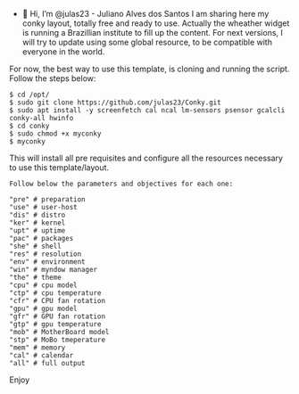 - 👋 Hi, I’m @julas23 - Juliano Alves dos Santos
I am sharing here my conky layout, totally free and ready to use.
Actually the wheather widget is running a Brazillian institute to fill up the content.
For next versions, I will try to update using some global resource, to be compatible with everyone in the world.


For now, the best way to use this template, is cloning and running the script. Follow the steps below:

```shell
$ cd /opt/
$ sudo git clone https://github.com/julas23/Conky.git
$ sudo apt install -y screenfetch cal ncal lm-sensors psensor gcalcli conky-all hwinfo
$ cd conky
$ sudo chmod +x myconky
$ myconky
```

This will install all pre requisites and configure all the resources necessary to use this template/layout.

```
Follow below the parameters and objectives for each one:

"pre" # preparation
"use" # user-host
"dis" # distro
"ker" # kernel
"upt" # uptime
"pac" # packages
"she" # shell
"res" # resolution
"env" # environment
"win" # myndow manager
"the" # theme
"cpu" # cpu model
"ctp" # cpu temperature
"cfr" # CPU fan rotation
"gpu" # gpu model
"gfr" # GPU fan rotation
"gtp" # gpu temperature
"mob" # MotherBoard model
"stp" # MoBo tmeperature
"mem" # memory
"cal" # calendar
"all" # full output
```

Enjoy
